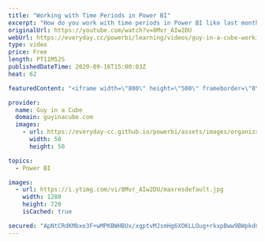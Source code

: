 ```yaml
---
title: "Working with Time Periods in Power BI"
excerpt: "How do you work with time periods in Power BI like last month? Patrick digs in to show how you can accomplish this with a little DAX.  Fourmoo Blog: https://www.fourmoo.com/2016/09/07/create-dynamic-periods-for-fiscal-or-calendar-dates-in-power-bi/  Phil Seamark Blog: https://dax.tips/2019/10/09/row-based-time-intelligence/"
originalUrl: https://youtube.com/watch?v=8Mvr_AIw2DU
webUrl: https://everyday.cc/powerbi/learning/videos/guy-in-a-cube-working-with-time-periods-in-power-bi/
type: video
price: Free
length: PT11M52S
publishedDateTime: 2020-09-16T15:00:03Z
heat: 62

featuredContent: "<iframe width=\"800\" height=\"500\" frameborder=\"0\" src=\"https://www.youtube.com/embed/8Mvr_AIw2DU\" allow=\"accelerometer; autoplay; encrypted-media; gyroscope; picture-in-picture\" allowfullscreen></iframe>"

provider:
  name: Guy in a Cube
  domain: guyinacube.com
  images:
    - url: https://everyday-cc.github.io/powerbi/assets/images/organizations/guyinacube.com-50x50.jpg
      width: 50
      height: 50

topics:
  - Power BI

images:
  - url: https://i.ytimg.com/vi/8Mvr_AIw2DU/maxresdefault.jpg
    width: 1280
    height: 720
    isCached: true

secured: "ApNtCRdKMbxe3F+wMPKBWHBUx/xgptvMJsmHg6XOKLLOug+rkxpBww9BWpkdCDpu4LS1btViF+dw/5jrFYQEj+Y56+KWRDokq3CYS5sJIOn2z9WaIqNsqvgchbSRAzHqHm8tFCiuENettbFyN24WejW/gZD1lnAhgakSWn5Z5pzxYVtlh2yCjDkofphXtaou1Plr9lBxCbm7xaI/er3Fq/VbmK0/RyszYy8m7P6aheZlrcskv0XK/tAb2IN1gOCHcZOghO39rtBlWiUy2cBwFi9U8WKrNB2q+hMGghSZMCJQdpVYXeky/ooB89zfyacVeztEngJMsecOH5VL9dENnGHR8HMgr9eVbj7IdgbaF4fR98D8MNxv8jnMLvD3ilQdI9nxgCGJgWAYCmo8LCQ889+aWmIh4cs47uHqL8gc+yY=;Jdl1mvpgaMD3lYvO4QmaTg=="
---
```


